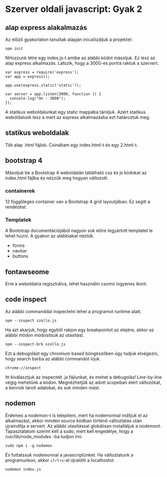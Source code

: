 # Szerver oldali javascript: Gyak 2

## alap express alakalmazás

Az előző gyakorlaton tanultak alapján inicailizáljuk a projektet:

```
npm init
```

NHozzunk létre egy index.js-t amibe az alábbi kódot másoljuk. Ez lesz az alap express alkalmazás. Látszik, hogy a 3000-es portra raktuk a szervert.

```
var express = require('express');
var app = express();

app.use(express.static('static'));

var server = app.listen(3000, function () {
  console.log("On : 3000");
});
```

A statikus weboldalunkat egy static mappába tároljuk. Azért statikus weboldalunk lesz a mert az express alkalmazásba ezt határoztuk meg.


## statikus weboldalak

Tök alap .html fájlok. Csináltam egy index.html-t és egy 2.html-t.

## bootstrap 4

Másoljuk be a Bootstrap 4 weboldalán tatlálható css és js kódokat az index.html fájlba és nézzük meg hogyan változott.

### containerek

12 függőleges container van a Bootstrap 4 grid layoutjában. Ez segíti a rendezést.

### Templatek

A Bootstrap documentációjából nagyon sok előre legyártott templatet le lehet húzni. A gyakon az alábbiakat néztük.

- forms
- navbar
- buttons

## fontawseome

Erre a weboldalra regisztrálva, lehet használni csomó ingyenes ikont.

## code inspect

Az alábbi commanddal inspectelni lehet a programot runtime alatt.

```
npm --inspect szollo.js
```

Ha azt akarjuk, hogy egyből rakjon egy breakpointot az elejére, akkor az alábbi módon módosítsuk az utasitást.

```
npm --inspect-brk szollo.js
```

Ezt a debugolást egy chromium based böngészőben úgy tudjuk elvégezni, hogy search barba az alábbi commandot írjuk.

```
chrome://inspect
```

Itt kiválasztjuk az inspectelt .js fájlunkat, és mehet a debugolás! Line-by-line végig mehetünk a kódon. Megnézhetjük az adott scopeban elért változókat, a bennük tárolt adatokat, és sok minden mást.

## nodemon

Érdemes a nodemon-t is telepíteni, mert ha nodemonnal indítjuk el az alkalmazást, akkor minden source kódban történő változtatás után újraindítja a servert. Az alábbi utasítással globálisan installáljuk a nodemont. Tapasztalatom szerint kell a sudo, mert kell engedélye, hogy a /usr/lib/node_modules -ba tudjon írni.

```
sudo npm i -g nodemon
```

És futtatssuk nodemonnal a javascriptünket. Ha változtatunk a programunkon, akkor `ctrl+s`-el újratölti a localhostot.

```
nodemon index.js
```

